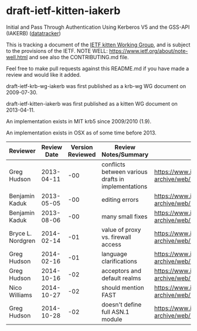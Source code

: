 # draft-ietf-kitten-iakerb
Initial and Pass Through Authentication Using Kerberos V5 and the GSS-API (IAKERB) ([datatracker](https://datatracker.ietf.org/doc/draft-ietf-kitten-iakerb/))

This is tracking a document of the [IETF kitten Working Group](https://datatracker.ietf.org/wg/kitten), and is subject to the provisions of the IETF. NOTE WELL: https://www.ietf.org/about/note-well.html and see also the CONTRIBUTING.md file.

Feel free to make pull requests against this README.md if you have made a review and would like it added.

draft-ietf-krb-wg-iakerb was first published as a krb-wg WG document on 2009-07-30.

draft-ietf-kitten-iakerb was first published as a kitten WG document on 2013-04-11.

An implementation exists in MIT krb5 since 2009/2010 (1.9).

An implementation exists in OSX as of some time before 2013.

Reviewer | Review Date | Version Reviewed | Review Notes/Summary | Link to Review
---------|-------------|------------------|----------------------|---------------
Greg Hudson | 2013-04-11 | -00 | conflicts between various drafts in implementations | https://www.ietf.org/mail-archive/web/kitten/current/msg03919.html
Benjamin Kaduk | 2013-05-05 | -00 | editing errors | https://www.ietf.org/mail-archive/web/kitten/current/msg03981.html
Benjamin Kaduk | 2013-08-06 | -00 | many small fixes | https://www.ietf.org/mail-archive/web/kitten/current/msg04212.html
Bryce L. Nordgren | 2014-02-14 | -01 | value of proxy vs. firewall access | https://www.ietf.org/mail-archive/web/kitten/current/msg04535.html
Greg Hudson | 2014-02-16 | -01 | language clarifications | https://www.ietf.org/mail-archive/web/kitten/current/msg04540.html
Greg Hudson | 2014-10-16 | -02 | acceptors and default realms | https://www.ietf.org/mail-archive/web/kitten/current/msg04937.html
Nico Williams | 2014-10-27 | -02 | should mention FAST | https://www.ietf.org/mail-archive/web/kitten/current/msg04977.html
Greg Hudson | 2014-10-28 | -02 | doesn't define full ASN.1 module | https://www.ietf.org/mail-archive/web/kitten/current/msg05000.html
